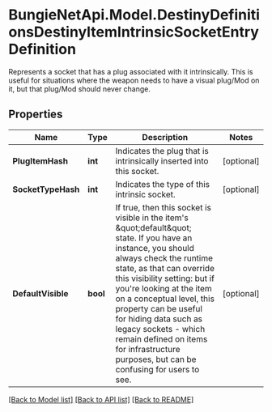 # BungieNetApi.Model.DestinyDefinitionsDestinyItemIntrinsicSocketEntryDefinition
Represents a socket that has a plug associated with it intrinsically. This is useful for situations where the weapon needs to have a visual plug/Mod on it, but that plug/Mod should never change.
## Properties

Name | Type | Description | Notes
------------ | ------------- | ------------- | -------------
**PlugItemHash** | **int** | Indicates the plug that is intrinsically inserted into this socket. | [optional] 
**SocketTypeHash** | **int** | Indicates the type of this intrinsic socket. | [optional] 
**DefaultVisible** | **bool** | If true, then this socket is visible in the item&#39;s \&quot;default\&quot; state. If you have an instance, you should always check the runtime state, as that can override this visibility setting: but if you&#39;re looking at the item on a conceptual level, this property can be useful for hiding data such as legacy sockets - which remain defined on items for infrastructure purposes, but can be confusing for users to see. | [optional] 

[[Back to Model list]](../README.md#documentation-for-models) [[Back to API list]](../README.md#documentation-for-api-endpoints) [[Back to README]](../README.md)


